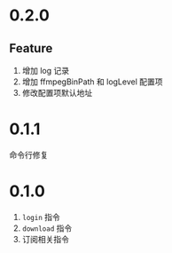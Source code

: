 # 0.2.0

## Feature

1. 增加 log 记录
2. 增加 ffmpegBinPath 和 logLevel 配置项
3. 修改配置项默认地址

# 0.1.1

命令行修复

# 0.1.0

1. `login` 指令
2. `download` 指令
3. 订阅相关指令
